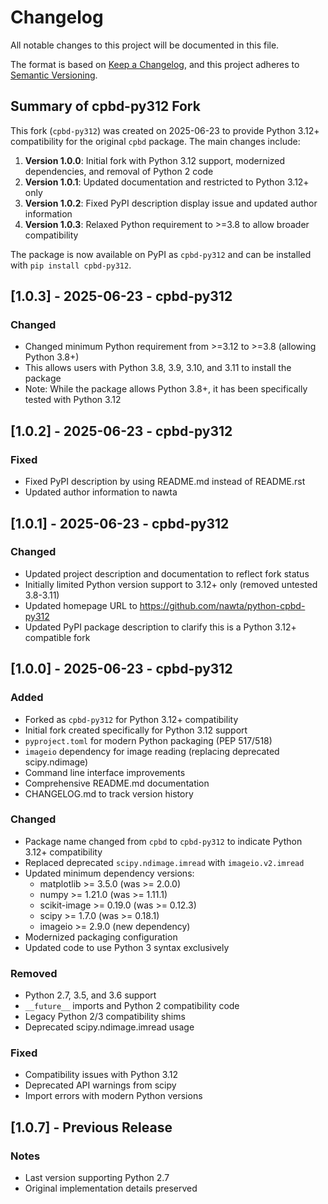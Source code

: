# Changelog

All notable changes to this project will be documented in this file.

The format is based on [Keep a Changelog](https://keepachangelog.com/en/1.0.0/),
and this project adheres to [Semantic Versioning](https://semver.org/spec/v2.0.0.html).

## Summary of cpbd-py312 Fork

This fork (`cpbd-py312`) was created on 2025-06-23 to provide Python 3.12+ compatibility for the original `cpbd` package. The main changes include:

1. **Version 1.0.0**: Initial fork with Python 3.12 support, modernized dependencies, and removal of Python 2 code
2. **Version 1.0.1**: Updated documentation and restricted to Python 3.12+ only
3. **Version 1.0.2**: Fixed PyPI description display issue and updated author information
4. **Version 1.0.3**: Relaxed Python requirement to >=3.8 to allow broader compatibility

The package is now available on PyPI as `cpbd-py312` and can be installed with `pip install cpbd-py312`.

## [1.0.3] - 2025-06-23 - cpbd-py312

### Changed
- Changed minimum Python requirement from >=3.12 to >=3.8 (allowing Python 3.8+)
- This allows users with Python 3.8, 3.9, 3.10, and 3.11 to install the package
- Note: While the package allows Python 3.8+, it has been specifically tested with Python 3.12

## [1.0.2] - 2025-06-23 - cpbd-py312

### Fixed
- Fixed PyPI description by using README.md instead of README.rst
- Updated author information to nawta

## [1.0.1] - 2025-06-23 - cpbd-py312

### Changed
- Updated project description and documentation to reflect fork status
- Initially limited Python version support to 3.12+ only (removed untested 3.8-3.11)
- Updated homepage URL to https://github.com/nawta/python-cpbd-py312
- Updated PyPI package description to clarify this is a Python 3.12+ compatible fork

## [1.0.0] - 2025-06-23 - cpbd-py312

### Added
- Forked as `cpbd-py312` for Python 3.12+ compatibility
- Initial fork created specifically for Python 3.12 support
- `pyproject.toml` for modern Python packaging (PEP 517/518)
- `imageio` dependency for image reading (replacing deprecated scipy.ndimage)
- Command line interface improvements
- Comprehensive README.md documentation
- CHANGELOG.md to track version history

### Changed
- Package name changed from `cpbd` to `cpbd-py312` to indicate Python 3.12+ compatibility
- Replaced deprecated `scipy.ndimage.imread` with `imageio.v2.imread`
- Updated minimum dependency versions:
  - matplotlib >= 3.5.0 (was >= 2.0.0)
  - numpy >= 1.21.0 (was >= 1.11.1)
  - scikit-image >= 0.19.0 (was >= 0.12.3)
  - scipy >= 1.7.0 (was >= 0.18.1)
  - imageio >= 2.9.0 (new dependency)
- Modernized packaging configuration
- Updated code to use Python 3 syntax exclusively

### Removed
- Python 2.7, 3.5, and 3.6 support
- `__future__` imports and Python 2 compatibility code
- Legacy Python 2/3 compatibility shims
- Deprecated scipy.ndimage.imread usage

### Fixed
- Compatibility issues with Python 3.12
- Deprecated API warnings from scipy
- Import errors with modern Python versions

## [1.0.7] - Previous Release

### Notes
- Last version supporting Python 2.7
- Original implementation details preserved
